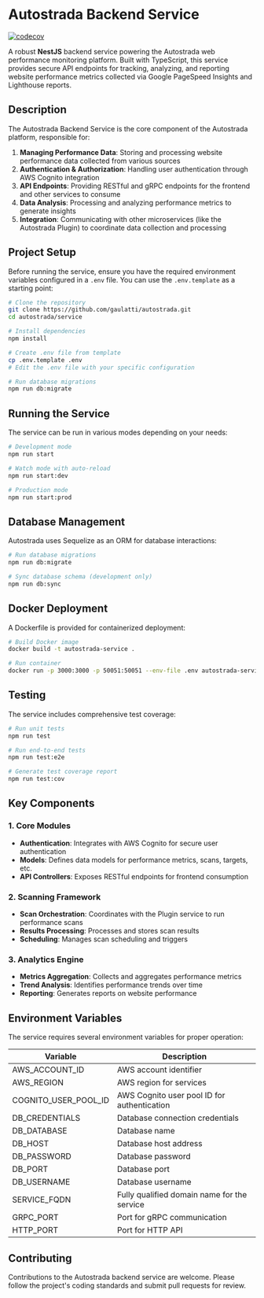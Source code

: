 # Autostrada Backend Service

[![codecov](https://codecov.io/gh/gaulatti/autostrada-service/graph/badge.svg?token=LbN4ANwMAK)](https://codecov.io/gh/gaulatti/autostrada-service)

A robust **NestJS** backend service powering the Autostrada web performance monitoring platform. Built with TypeScript, this service provides secure API endpoints for tracking, analyzing, and reporting website performance metrics collected via Google PageSpeed Insights and Lighthouse reports.

## Description

The Autostrada Backend Service is the core component of the Autostrada platform, responsible for:

1. **Managing Performance Data**: Storing and processing website performance data collected from various sources
2. **Authentication & Authorization**: Handling user authentication through AWS Cognito integration
3. **API Endpoints**: Providing RESTful and gRPC endpoints for the frontend and other services to consume
4. **Data Analysis**: Processing and analyzing performance metrics to generate insights
5. **Integration**: Communicating with other microservices (like the Autostrada Plugin) to coordinate data collection and processing

## Project Setup

Before running the service, ensure you have the required environment variables configured in a `.env` file. You can use the `.env.template` as a starting point:

```bash
# Clone the repository
git clone https://github.com/gaulatti/autostrada.git
cd autostrada/service

# Install dependencies
npm install

# Create .env file from template
cp .env.template .env
# Edit the .env file with your specific configuration

# Run database migrations
npm run db:migrate
```

## Running the Service

The service can be run in various modes depending on your needs:

```bash
# Development mode
npm run start

# Watch mode with auto-reload
npm run start:dev

# Production mode
npm run start:prod
```

## Database Management

Autostrada uses Sequelize as an ORM for database interactions:

```bash
# Run database migrations
npm run db:migrate

# Sync database schema (development only)
npm run db:sync
```

## Docker Deployment

A Dockerfile is provided for containerized deployment:

```bash
# Build Docker image
docker build -t autostrada-service .

# Run container
docker run -p 3000:3000 -p 50051:50051 --env-file .env autostrada-service
```

## Testing

The service includes comprehensive test coverage:

```bash
# Run unit tests
npm run test

# Run end-to-end tests
npm run test:e2e

# Generate test coverage report
npm run test:cov
```

## Key Components

### 1. Core Modules
- **Authentication**: Integrates with AWS Cognito for secure user authentication
- **Models**: Defines data models for performance metrics, scans, targets, etc.
- **API Controllers**: Exposes RESTful endpoints for frontend consumption

### 2. Scanning Framework
- **Scan Orchestration**: Coordinates with the Plugin service to run performance scans
- **Results Processing**: Processes and stores scan results
- **Scheduling**: Manages scan scheduling and triggers

### 3. Analytics Engine
- **Metrics Aggregation**: Collects and aggregates performance metrics
- **Trend Analysis**: Identifies performance trends over time
- **Reporting**: Generates reports on website performance

## Environment Variables

The service requires several environment variables for proper operation:

| Variable             | Description                                       |
|----------------------|---------------------------------------------------|
| AWS_ACCOUNT_ID       | AWS account identifier                            |
| AWS_REGION           | AWS region for services                           |
| COGNITO_USER_POOL_ID | AWS Cognito user pool ID for authentication       |
| DB_CREDENTIALS       | Database connection credentials                   |
| DB_DATABASE          | Database name                                     |
| DB_HOST              | Database host address                             |
| DB_PASSWORD          | Database password                                 |
| DB_PORT              | Database port                                     |
| DB_USERNAME          | Database username                                 |
| SERVICE_FQDN         | Fully qualified domain name for the service       |
| GRPC_PORT            | Port for gRPC communication                       |
| HTTP_PORT            | Port for HTTP API                                 |

## Contributing

Contributions to the Autostrada backend service are welcome. Please follow the project's coding standards and submit pull requests for review.
